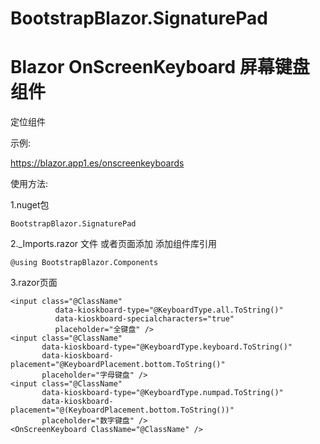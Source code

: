 # BootstrapBlazor.SignaturePad

# Blazor OnScreenKeyboard 屏幕键盘 组件

定位组件

示例:

https://blazor.app1.es/onscreenkeyboards

使用方法:

1.nuget包

```BootstrapBlazor.SignaturePad```

2._Imports.razor 文件 或者页面添加 添加组件库引用

```@using BootstrapBlazor.Components```


3.razor页面
```
<input class="@ClassName"
          data-kioskboard-type="@KeyboardType.all.ToString()"
          data-kioskboard-specialcharacters="true"
          placeholder="全键盘" />
<input class="@ClassName"
       data-kioskboard-type="@KeyboardType.keyboard.ToString()"
       data-kioskboard-placement="@KeyboardPlacement.bottom.ToString()"
       placeholder="字母键盘" />
<input class="@ClassName"
       data-kioskboard-type="@KeyboardType.numpad.ToString()"
       data-kioskboard-placement="@(KeyboardPlacement.bottom.ToString())"
       placeholder="数字键盘" />
<OnScreenKeyboard ClassName="@ClassName" />

```
